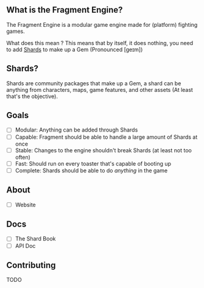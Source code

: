 ## What is the Fragment Engine?

The Fragment Engine is a modular game engine made for (platform) fighting games.

What does this mean ? This means that by itself, it does nothing, you need to add [Shards](#shards) to
make up a Gem (Pronounced [ɡeɪm])

## Shards?

Shards are community packages that make up a Gem, a shard can be anything from
characters, maps, game features, and other assets (At least that's the objective).

## Goals

- [ ] Modular: Anything can be added through Shards
- [ ] Capable: Fragment should be able to handle a large amount of Shards at once
- [ ] Stable: Changes to the engine shouldn't break Shards (at least not too often)
- [ ] Fast: Should run on every toaster that's capable of booting up
- [ ] Complete: Shards should be able to do *anything* in the game

## About

- [ ] Website

## Docs

- [ ] The Shard Book
- [ ] API Doc

## Contributing

TODO
